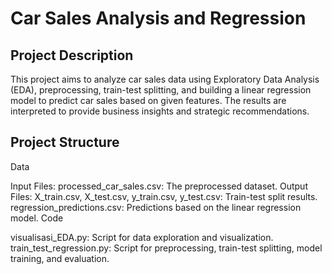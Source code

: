 # Car Sales Analysis and Regression
## Project Description
This project aims to analyze car sales data using Exploratory Data Analysis (EDA), preprocessing, train-test splitting, and building a linear regression model to predict car sales based on given features. The results are interpreted to provide business insights and strategic recommendations.

## Project Structure
Data

Input Files:
processed_car_sales.csv: The preprocessed dataset.
Output Files:
X_train.csv, X_test.csv, y_train.csv, y_test.csv: Train-test split results.
regression_predictions.csv: Predictions based on the linear regression model.
Code

visualisasi_EDA.py: Script for data exploration and visualization.
train_test_regression.py: Script for preprocessing, train-test splitting, model training, and evaluation.

